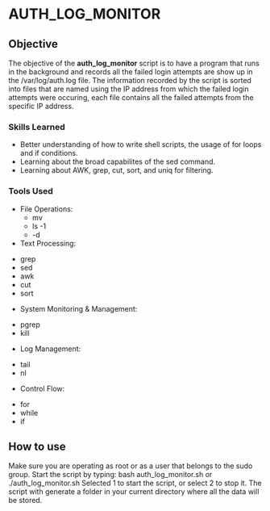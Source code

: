 # AUTH_LOG_MONITOR

## Objective

The objective of the **auth_log_monitor** script is to have a program that runs in the background and records all the failed login attempts are show up in the /var/log/auth.log file.
The information recorded by the script is sorted into files that are named using the IP address from which the failed login attempts were occuring, each file contains all the failed attempts from the specific IP address.


### Skills Learned

- Better understanding of how to write shell scripts, the usage of for loops and if conditions.
- Learning about the broad capabilites of the sed command.
- Learning about AWK, grep, cut, sort, and uniq for filtering.


### Tools Used

- File Operations:
  * mv
  * ls -1
  * -d
- Text Processing:
 * grep
 * sed
 * awk
 * cut
 * sort
- System Monitoring & Management:
 * pgrep
 * kill
- Log Management:
 * tail
 * nl
- Control Flow:
 * for
 * while
 * if

## How to use

Make sure you are operating as root or as a user that belongs to the sudo group.
Start the script by typing: bash auth_log_monitor.sh or ./auth_log_monitor.sh
Selected 1 to start the script, or select 2 to stop it.
The script with generate a folder in your current directory where all the data will be stored.
